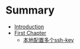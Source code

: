 # Summary

* [Introduction](README.md)
* [First Chapter](chapter1.md)
   * [本地配置多个ssh-key](ben_di_pei_zhi_duo_ge_ssh_-_key.md)

